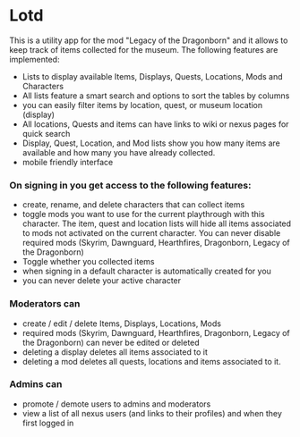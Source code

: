 # Lotd

This is a utility app for the mod "Legacy of the Dragonborn" and it allows to keep track of items collected for the museum. The following features are implemented:

* Lists to display available Items, Displays, Quests, Locations, Mods and Characters
* All lists feature a smart search and options to sort the tables by columns
* you can easily filter items by location, quest, or museum location (display)
* All locations, Quests and items can have links to wiki or nexus pages for quick search
* Display, Quest, Location, and Mod lists show you how many items are available and how many you have already collected.
* mobile friendly interface

### On signing in you get access to the following features:
* create, rename, and delete characters that can collect items
* toggle mods you want to use for the current playthrough with this character. The item, quest and location lists will hide all items associated to mods not activated on the current character. You can never disable required mods (Skyrim, Dawnguard, Hearthfires, Dragonborn, Legacy of the Dragonborn)
* Toggle whether you collected items
* when signing in a default character is automatically created for you
* you can never delete your active character

### Moderators can
* create / edit / delete Items, Displays, Locations, Mods
* required mods (Skyrim, Dawnguard, Hearthfires, Dragonborn, Legacy of the Dragonborn) can never be edited or deleted
* deleting a display deletes all items associated to it
* deleting a mod deletes all quests, locations and items associated to it.

### Admins can
* promote / demote users to admins and moderators
* view a list of all nexus users (and links to their profiles) and when they first logged in
